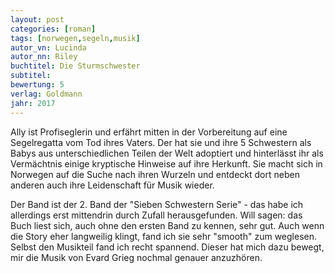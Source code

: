```yaml
---
layout: post
categories: [roman]
tags: [norwegen,segeln,musik]
autor_vn: Lucinda
autor_nn: Riley
buchtitel: Die Sturmschwester
subtitel:
bewertung: 5
verlag: Goldmann
jahr: 2017
---
```


Ally ist Profiseglerin und erfährt mitten in der Vorbereitung auf eine Segelregatta vom Tod ihres Vaters. Der hat sie und ihre 5 Schwestern als Babys aus unterschiedlichen Teilen der Welt adoptiert und hinterlässt ihr als Vermächtnis einige kryptische Hinweise auf ihre Herkunft. Sie macht sich in Norwegen auf die Suche nach ihren Wurzeln und entdeckt dort neben anderen auch ihre Leidenschaft für Musik wieder.

Der Band ist der 2. Band der "Sieben Schwestern Serie" - das habe ich allerdings erst mittendrin durch Zufall herausgefunden. Will sagen: das Buch liest sich, auch ohne den ersten Band zu kennen, sehr gut. 
Auch wenn die Story eher langweilig klingt, fand ich sie sehr "smooth" zum weglesen. Selbst den Musikteil fand ich recht spannend. Dieser hat mich dazu bewegt, mir die Musik von Evard Grieg nochmal genauer anzuzhören.
